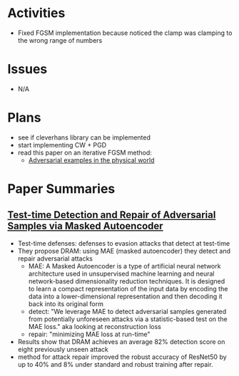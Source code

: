 # Activities
* Fixed FGSM implementation because noticed the clamp was clamping to the wrong range of numbers

# Issues
* N/A

# Plans
* see if cleverhans library can be implemented
* start implementing CW + PGD
* read this paper on an iterative FGSM method:
   * [Adversarial examples in the physical world](https://arxiv.org/abs/1607.02533)

# Paper Summaries
## [Test-time Detection and Repair of Adversarial Samples via Masked Autoencoder](https://arxiv.org/pdf/2303.12848.pdf)
* Test-time defenses: defenses to evasion attacks that detect at test-time
* They propose DRAM: using MAE (masked autoencoder) they detect and repair adversarial attacks
    * MAE: A Masked Autoencoder is a type of artificial neural network architecture used in unsupervised machine learning and neural network-based dimensionality reduction techniques. It is designed to learn a compact representation of the input data by encoding the data into a lower-dimensional representation and then decoding it back into its original form
    * detect: "We leverage MAE to detect adversarial samples generated from potentially unforeseen attacks via a statistic-based test on the MAE loss." aka looking at reconstruction loss
    * repair: "minimizing MAE loss at run-time"
* Results show that DRAM achieves an average 82% detection score on eight previously unseen attack
* method for attack repair improved the robust accuracy of ResNet50 by up to 40% and 8% under standard and robust training after repair.
